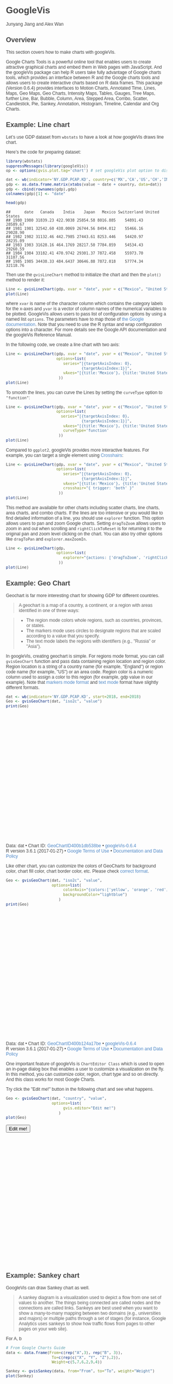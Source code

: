
# GoogleVis

Junyang Jiang and Alex Wan

## Overview

This section covers how to make charts with googleVis.

Google Charts Tools is a powerful online tool that enables users to create attractive graphical charts and embed them in Web pages with JavaScript. And the googleVis package can help R users take fully advantage of Google charts tools, which provides an interface between R and the Google charts tools and allows users to create interactive charts based on R data frames. This package (Version 0.6.4) provides interfaces to Motion Charts, Annotated Time, Lines, Maps, Geo Maps, Geo Charts, Intensity Maps, Tables, Gauges, Tree Maps, further Line, Bar, Bubble, Column, Area, Stepped Area, Combo, Scatter, Candlestick, Pie, Sankey, Annotation, Histogram, Timeline, Calendar and Org Charts.

## Example: Line chart

Let’s use GDP dataset from `wbstats` to have a look at how googleVis draws line chart.

Here’s the code for preparing dataset:


```r
library(wbstats)
suppressMessages(library(googleVis))
op <- options(gvis.plot.tag='chart') # set googleVis plot option to display chart in RMarkdown 

dat <- wb(indicator='NY.GDP.PCAP.KD', country=c('MX','CA','US','CH','IN','JP'), start=1980, end=2018)[c("country","value","date")]
gdp <- as.data.frame.matrix(xtabs(value ~ date + country, data=dat))
gdp <- cbind(rownames(gdp),gdp)
colnames(gdp)[1] <- "date"

head(gdp)
```

```
##      date   Canada    India    Japan   Mexico Switzerland United States
## 1980 1980 31839.23 422.9038 25854.58 8016.885    54891.43      28589.67
## 1981 1981 32542.60 438.0069 26744.56 8494.012    55466.16      29028.90
## 1982 1982 31132.46 442.7985 27443.61 8253.446    54420.97      28235.09
## 1983 1983 31628.16 464.1769 28217.50 7784.859    54534.43      29260.59
## 1984 1984 33182.41 470.9742 29301.37 7872.458    55973.70      31107.56
## 1985 1985 34438.33 484.6437 30646.88 7872.018    57774.34      32118.76
```

Then use the `gvisLineChart` method to initialize the chart and then the `plot()` method to render it:


```r
Line <- gvisLineChart(gdp, xvar = "date", yvar = c("Mexico", "United States"))
plot(Line)
```

<!-- LineChart generated in R 3.6.1 by googleVis 0.6.4 package -->
<!-- Wed Nov 13 14:05:19 2019 -->


<!-- jsHeader -->
<script type="text/javascript">
 
// jsData 
function gvisDataLineChartID400b2a63a50b () {
var data = new google.visualization.DataTable();
var datajson =
[
 [
"1980",
8016.884744,
28589.67273
],
[
"1981",
8494.012101,
29028.9015
],
[
"1982",
8253.446209,
28235.08967
],
[
"1983",
7784.85919,
29260.58618
],
[
"1984",
7872.457697,
31107.55962
],
[
"1985",
7872.017716,
32118.75943
],
[
"1986",
7470.792683,
32925.22668
],
[
"1987",
7445.85369,
33761.17884
],
[
"1988",
7393.108281,
34853.48847
],
[
"1989",
7548.976672,
35793.8965
],
[
"1990",
7790.799673,
36059.30163
],
[
"1991",
7970.144395,
35542.14111
],
[
"1992",
8104.291077,
36287.32286
],
[
"1993",
8117.089816,
36797.79765
],
[
"1994",
8373.513529,
37813.75818
],
[
"1995",
7717.721531,
38369.16184
],
[
"1996",
8109.198698,
39356.0918
],
[
"1997",
8530.355085,
40614.40561
],
[
"1998",
8835.875543,
41942.70951
],
[
"1999",
8946.132877,
43434.69267
],
[
"2000",
9253.968046,
44726.9654
],
[
"2001",
9088.053319,
44728.59748
],
[
"2002",
8960.554086,
45087.36728
],
[
"2003",
8967.02919,
45980.51458
],
[
"2004",
9190.741592,
47287.59377
],
[
"2005",
9270.656542,
48499.81238
],
[
"2006",
9547.333571,
49405.7673
],
[
"2007",
9622.047957,
49856.28149
],
[
"2008",
9587.636339,
49319.47886
],
[
"2009",
8947.741474,
47648.81325
],
[
"2010",
9271.398233,
48466.82338
],
[
"2011",
9477.887185,
48862.42494
],
[
"2012",
9690.869065,
49596.42192
],
[
"2013",
9693.722969,
50161.07582
],
[
"2014",
9839.050191,
51015.13548
],
[
"2015",
10037.20149,
52099.26976
],
[
"2016",
10206.89345,
52534.36528
],
[
"2017",
10297.58621,
53356.23624
],
[
"2018",
10385.29785,
54541.72052
] 
];
data.addColumn('string','date');
data.addColumn('number','Mexico');
data.addColumn('number','United States');
data.addRows(datajson);
return(data);
}
 
// jsDrawChart
function drawChartLineChartID400b2a63a50b() {
var data = gvisDataLineChartID400b2a63a50b();
var options = {};
options["allowHtml"] = true;

    var chart = new google.visualization.LineChart(
    document.getElementById('LineChartID400b2a63a50b')
    );
    chart.draw(data,options);
    

}
  
 
// jsDisplayChart
(function() {
var pkgs = window.__gvisPackages = window.__gvisPackages || [];
var callbacks = window.__gvisCallbacks = window.__gvisCallbacks || [];
var chartid = "corechart";
  
// Manually see if chartid is in pkgs (not all browsers support Array.indexOf)
var i, newPackage = true;
for (i = 0; newPackage && i < pkgs.length; i++) {
if (pkgs[i] === chartid)
newPackage = false;
}
if (newPackage)
  pkgs.push(chartid);
  
// Add the drawChart function to the global list of callbacks
callbacks.push(drawChartLineChartID400b2a63a50b);
})();
function displayChartLineChartID400b2a63a50b() {
  var pkgs = window.__gvisPackages = window.__gvisPackages || [];
  var callbacks = window.__gvisCallbacks = window.__gvisCallbacks || [];
  window.clearTimeout(window.__gvisLoad);
  // The timeout is set to 100 because otherwise the container div we are
  // targeting might not be part of the document yet
  window.__gvisLoad = setTimeout(function() {
  var pkgCount = pkgs.length;
  google.load("visualization", "1", { packages:pkgs, callback: function() {
  if (pkgCount != pkgs.length) {
  // Race condition where another setTimeout call snuck in after us; if
  // that call added a package, we must not shift its callback
  return;
}
while (callbacks.length > 0)
callbacks.shift()();
} });
}, 100);
}
 
// jsFooter
</script>
 
<!-- jsChart -->  
<script type="text/javascript" src="https://www.google.com/jsapi?callback=displayChartLineChartID400b2a63a50b"></script>
 
<!-- divChart -->
  
<div id="LineChartID400b2a63a50b" 
  style="width: 500; height: automatic;">
</div>

where `xvar` is name of the character column which contains the category labels for the x-axes and `yvar` is a vector of column names of the numerical variables to be plotted. GoogleVis allows users to pass list of configuration options by using a named list `options`. The parameters have to map those
of [the Google documentation](https://google-developers.appspot.com/chart/interactive/docs/gallery/linechart#configuration-options). Note that you need to use the R syntax and wrap configuration options into a character. For more details see the Google API documentation and the googleVis Reference Manual.

In the following code, we create a line chart with two axis:


```r
Line <- gvisLineChart(gdp, xvar = "date", yvar = c("Mexico", "United States"),
                      options=list(
                         series="[{targetAxisIndex: 0},
                                 {targetAxisIndex:1}]",
                         vAxes="[{title:'Mexico'}, {title:'United States'}]"
                       ))
plot(Line)
```

<!-- LineChart generated in R 3.6.1 by googleVis 0.6.4 package -->
<!-- Wed Nov 13 14:05:19 2019 -->


<!-- jsHeader -->
<script type="text/javascript">
 
// jsData 
function gvisDataLineChartID400b638f1469 () {
var data = new google.visualization.DataTable();
var datajson =
[
 [
"1980",
8016.884744,
28589.67273
],
[
"1981",
8494.012101,
29028.9015
],
[
"1982",
8253.446209,
28235.08967
],
[
"1983",
7784.85919,
29260.58618
],
[
"1984",
7872.457697,
31107.55962
],
[
"1985",
7872.017716,
32118.75943
],
[
"1986",
7470.792683,
32925.22668
],
[
"1987",
7445.85369,
33761.17884
],
[
"1988",
7393.108281,
34853.48847
],
[
"1989",
7548.976672,
35793.8965
],
[
"1990",
7790.799673,
36059.30163
],
[
"1991",
7970.144395,
35542.14111
],
[
"1992",
8104.291077,
36287.32286
],
[
"1993",
8117.089816,
36797.79765
],
[
"1994",
8373.513529,
37813.75818
],
[
"1995",
7717.721531,
38369.16184
],
[
"1996",
8109.198698,
39356.0918
],
[
"1997",
8530.355085,
40614.40561
],
[
"1998",
8835.875543,
41942.70951
],
[
"1999",
8946.132877,
43434.69267
],
[
"2000",
9253.968046,
44726.9654
],
[
"2001",
9088.053319,
44728.59748
],
[
"2002",
8960.554086,
45087.36728
],
[
"2003",
8967.02919,
45980.51458
],
[
"2004",
9190.741592,
47287.59377
],
[
"2005",
9270.656542,
48499.81238
],
[
"2006",
9547.333571,
49405.7673
],
[
"2007",
9622.047957,
49856.28149
],
[
"2008",
9587.636339,
49319.47886
],
[
"2009",
8947.741474,
47648.81325
],
[
"2010",
9271.398233,
48466.82338
],
[
"2011",
9477.887185,
48862.42494
],
[
"2012",
9690.869065,
49596.42192
],
[
"2013",
9693.722969,
50161.07582
],
[
"2014",
9839.050191,
51015.13548
],
[
"2015",
10037.20149,
52099.26976
],
[
"2016",
10206.89345,
52534.36528
],
[
"2017",
10297.58621,
53356.23624
],
[
"2018",
10385.29785,
54541.72052
] 
];
data.addColumn('string','date');
data.addColumn('number','Mexico');
data.addColumn('number','United States');
data.addRows(datajson);
return(data);
}
 
// jsDrawChart
function drawChartLineChartID400b638f1469() {
var data = gvisDataLineChartID400b638f1469();
var options = {};
options["allowHtml"] = true;
options["series"] = [{targetAxisIndex: 0},
                                 {targetAxisIndex:1}];
options["vAxes"] = [{title:'Mexico'}, {title:'United States'}];

    var chart = new google.visualization.LineChart(
    document.getElementById('LineChartID400b638f1469')
    );
    chart.draw(data,options);
    

}
  
 
// jsDisplayChart
(function() {
var pkgs = window.__gvisPackages = window.__gvisPackages || [];
var callbacks = window.__gvisCallbacks = window.__gvisCallbacks || [];
var chartid = "corechart";
  
// Manually see if chartid is in pkgs (not all browsers support Array.indexOf)
var i, newPackage = true;
for (i = 0; newPackage && i < pkgs.length; i++) {
if (pkgs[i] === chartid)
newPackage = false;
}
if (newPackage)
  pkgs.push(chartid);
  
// Add the drawChart function to the global list of callbacks
callbacks.push(drawChartLineChartID400b638f1469);
})();
function displayChartLineChartID400b638f1469() {
  var pkgs = window.__gvisPackages = window.__gvisPackages || [];
  var callbacks = window.__gvisCallbacks = window.__gvisCallbacks || [];
  window.clearTimeout(window.__gvisLoad);
  // The timeout is set to 100 because otherwise the container div we are
  // targeting might not be part of the document yet
  window.__gvisLoad = setTimeout(function() {
  var pkgCount = pkgs.length;
  google.load("visualization", "1", { packages:pkgs, callback: function() {
  if (pkgCount != pkgs.length) {
  // Race condition where another setTimeout call snuck in after us; if
  // that call added a package, we must not shift its callback
  return;
}
while (callbacks.length > 0)
callbacks.shift()();
} });
}, 100);
}
 
// jsFooter
</script>
 
<!-- jsChart -->  
<script type="text/javascript" src="https://www.google.com/jsapi?callback=displayChartLineChartID400b638f1469"></script>
 
<!-- divChart -->
  
<div id="LineChartID400b638f1469" 
  style="width: 500; height: automatic;">
</div>

To smooth the lines, you can curve the Lines by setting the `curveType` option to `"function"`:


```r
Line <- gvisLineChart(gdp, xvar = "date", yvar = c("Mexico", "United States"),
                      options=list(
                        series="[{targetAxisIndex: 0},
                                 {targetAxisIndex:1}]",
                         vAxes="[{title:'Mexico'}, {title:'United States'}]",
                         curveType='function'
                       ))
plot(Line)
```

<!-- LineChart generated in R 3.6.1 by googleVis 0.6.4 package -->
<!-- Wed Nov 13 14:05:19 2019 -->


<!-- jsHeader -->
<script type="text/javascript">
 
// jsData 
function gvisDataLineChartID400b3a8833f9 () {
var data = new google.visualization.DataTable();
var datajson =
[
 [
"1980",
8016.884744,
28589.67273
],
[
"1981",
8494.012101,
29028.9015
],
[
"1982",
8253.446209,
28235.08967
],
[
"1983",
7784.85919,
29260.58618
],
[
"1984",
7872.457697,
31107.55962
],
[
"1985",
7872.017716,
32118.75943
],
[
"1986",
7470.792683,
32925.22668
],
[
"1987",
7445.85369,
33761.17884
],
[
"1988",
7393.108281,
34853.48847
],
[
"1989",
7548.976672,
35793.8965
],
[
"1990",
7790.799673,
36059.30163
],
[
"1991",
7970.144395,
35542.14111
],
[
"1992",
8104.291077,
36287.32286
],
[
"1993",
8117.089816,
36797.79765
],
[
"1994",
8373.513529,
37813.75818
],
[
"1995",
7717.721531,
38369.16184
],
[
"1996",
8109.198698,
39356.0918
],
[
"1997",
8530.355085,
40614.40561
],
[
"1998",
8835.875543,
41942.70951
],
[
"1999",
8946.132877,
43434.69267
],
[
"2000",
9253.968046,
44726.9654
],
[
"2001",
9088.053319,
44728.59748
],
[
"2002",
8960.554086,
45087.36728
],
[
"2003",
8967.02919,
45980.51458
],
[
"2004",
9190.741592,
47287.59377
],
[
"2005",
9270.656542,
48499.81238
],
[
"2006",
9547.333571,
49405.7673
],
[
"2007",
9622.047957,
49856.28149
],
[
"2008",
9587.636339,
49319.47886
],
[
"2009",
8947.741474,
47648.81325
],
[
"2010",
9271.398233,
48466.82338
],
[
"2011",
9477.887185,
48862.42494
],
[
"2012",
9690.869065,
49596.42192
],
[
"2013",
9693.722969,
50161.07582
],
[
"2014",
9839.050191,
51015.13548
],
[
"2015",
10037.20149,
52099.26976
],
[
"2016",
10206.89345,
52534.36528
],
[
"2017",
10297.58621,
53356.23624
],
[
"2018",
10385.29785,
54541.72052
] 
];
data.addColumn('string','date');
data.addColumn('number','Mexico');
data.addColumn('number','United States');
data.addRows(datajson);
return(data);
}
 
// jsDrawChart
function drawChartLineChartID400b3a8833f9() {
var data = gvisDataLineChartID400b3a8833f9();
var options = {};
options["allowHtml"] = true;
options["series"] = [{targetAxisIndex: 0},
                                 {targetAxisIndex:1}];
options["vAxes"] = [{title:'Mexico'}, {title:'United States'}];
options["curveType"] = "function";

    var chart = new google.visualization.LineChart(
    document.getElementById('LineChartID400b3a8833f9')
    );
    chart.draw(data,options);
    

}
  
 
// jsDisplayChart
(function() {
var pkgs = window.__gvisPackages = window.__gvisPackages || [];
var callbacks = window.__gvisCallbacks = window.__gvisCallbacks || [];
var chartid = "corechart";
  
// Manually see if chartid is in pkgs (not all browsers support Array.indexOf)
var i, newPackage = true;
for (i = 0; newPackage && i < pkgs.length; i++) {
if (pkgs[i] === chartid)
newPackage = false;
}
if (newPackage)
  pkgs.push(chartid);
  
// Add the drawChart function to the global list of callbacks
callbacks.push(drawChartLineChartID400b3a8833f9);
})();
function displayChartLineChartID400b3a8833f9() {
  var pkgs = window.__gvisPackages = window.__gvisPackages || [];
  var callbacks = window.__gvisCallbacks = window.__gvisCallbacks || [];
  window.clearTimeout(window.__gvisLoad);
  // The timeout is set to 100 because otherwise the container div we are
  // targeting might not be part of the document yet
  window.__gvisLoad = setTimeout(function() {
  var pkgCount = pkgs.length;
  google.load("visualization", "1", { packages:pkgs, callback: function() {
  if (pkgCount != pkgs.length) {
  // Race condition where another setTimeout call snuck in after us; if
  // that call added a package, we must not shift its callback
  return;
}
while (callbacks.length > 0)
callbacks.shift()();
} });
}, 100);
}
 
// jsFooter
</script>
 
<!-- jsChart -->  
<script type="text/javascript" src="https://www.google.com/jsapi?callback=displayChartLineChartID400b3a8833f9"></script>
 
<!-- divChart -->
  
<div id="LineChartID400b3a8833f9" 
  style="width: 500; height: automatic;">
</div>

Compared to `ggplot2`, googleVis provides more interactive features. For example, you can target a single element using [Crosshairs](https://google-developers.appspot.com/chart/interactive/docs/crosshairs):


```r
Line <- gvisLineChart(gdp, xvar = "date", yvar = c("Mexico", "United States"),
                      options=list(
                         series="[{targetAxisIndex: 0},
                                 {targetAxisIndex:1}]",
                         vAxes="[{title:'Mexico'}, {title:'United States'}]",
                         crosshair="{ trigger: 'both' }"
                       ))
plot(Line)
```

<!-- LineChart generated in R 3.6.1 by googleVis 0.6.4 package -->
<!-- Wed Nov 13 14:05:19 2019 -->


<!-- jsHeader -->
<script type="text/javascript">
 
// jsData 
function gvisDataLineChartID400b377d04f1 () {
var data = new google.visualization.DataTable();
var datajson =
[
 [
"1980",
8016.884744,
28589.67273
],
[
"1981",
8494.012101,
29028.9015
],
[
"1982",
8253.446209,
28235.08967
],
[
"1983",
7784.85919,
29260.58618
],
[
"1984",
7872.457697,
31107.55962
],
[
"1985",
7872.017716,
32118.75943
],
[
"1986",
7470.792683,
32925.22668
],
[
"1987",
7445.85369,
33761.17884
],
[
"1988",
7393.108281,
34853.48847
],
[
"1989",
7548.976672,
35793.8965
],
[
"1990",
7790.799673,
36059.30163
],
[
"1991",
7970.144395,
35542.14111
],
[
"1992",
8104.291077,
36287.32286
],
[
"1993",
8117.089816,
36797.79765
],
[
"1994",
8373.513529,
37813.75818
],
[
"1995",
7717.721531,
38369.16184
],
[
"1996",
8109.198698,
39356.0918
],
[
"1997",
8530.355085,
40614.40561
],
[
"1998",
8835.875543,
41942.70951
],
[
"1999",
8946.132877,
43434.69267
],
[
"2000",
9253.968046,
44726.9654
],
[
"2001",
9088.053319,
44728.59748
],
[
"2002",
8960.554086,
45087.36728
],
[
"2003",
8967.02919,
45980.51458
],
[
"2004",
9190.741592,
47287.59377
],
[
"2005",
9270.656542,
48499.81238
],
[
"2006",
9547.333571,
49405.7673
],
[
"2007",
9622.047957,
49856.28149
],
[
"2008",
9587.636339,
49319.47886
],
[
"2009",
8947.741474,
47648.81325
],
[
"2010",
9271.398233,
48466.82338
],
[
"2011",
9477.887185,
48862.42494
],
[
"2012",
9690.869065,
49596.42192
],
[
"2013",
9693.722969,
50161.07582
],
[
"2014",
9839.050191,
51015.13548
],
[
"2015",
10037.20149,
52099.26976
],
[
"2016",
10206.89345,
52534.36528
],
[
"2017",
10297.58621,
53356.23624
],
[
"2018",
10385.29785,
54541.72052
] 
];
data.addColumn('string','date');
data.addColumn('number','Mexico');
data.addColumn('number','United States');
data.addRows(datajson);
return(data);
}
 
// jsDrawChart
function drawChartLineChartID400b377d04f1() {
var data = gvisDataLineChartID400b377d04f1();
var options = {};
options["allowHtml"] = true;
options["series"] = [{targetAxisIndex: 0},
                                 {targetAxisIndex:1}];
options["vAxes"] = [{title:'Mexico'}, {title:'United States'}];
options["crosshair"] = { trigger: 'both' };

    var chart = new google.visualization.LineChart(
    document.getElementById('LineChartID400b377d04f1')
    );
    chart.draw(data,options);
    

}
  
 
// jsDisplayChart
(function() {
var pkgs = window.__gvisPackages = window.__gvisPackages || [];
var callbacks = window.__gvisCallbacks = window.__gvisCallbacks || [];
var chartid = "corechart";
  
// Manually see if chartid is in pkgs (not all browsers support Array.indexOf)
var i, newPackage = true;
for (i = 0; newPackage && i < pkgs.length; i++) {
if (pkgs[i] === chartid)
newPackage = false;
}
if (newPackage)
  pkgs.push(chartid);
  
// Add the drawChart function to the global list of callbacks
callbacks.push(drawChartLineChartID400b377d04f1);
})();
function displayChartLineChartID400b377d04f1() {
  var pkgs = window.__gvisPackages = window.__gvisPackages || [];
  var callbacks = window.__gvisCallbacks = window.__gvisCallbacks || [];
  window.clearTimeout(window.__gvisLoad);
  // The timeout is set to 100 because otherwise the container div we are
  // targeting might not be part of the document yet
  window.__gvisLoad = setTimeout(function() {
  var pkgCount = pkgs.length;
  google.load("visualization", "1", { packages:pkgs, callback: function() {
  if (pkgCount != pkgs.length) {
  // Race condition where another setTimeout call snuck in after us; if
  // that call added a package, we must not shift its callback
  return;
}
while (callbacks.length > 0)
callbacks.shift()();
} });
}, 100);
}
 
// jsFooter
</script>
 
<!-- jsChart -->  
<script type="text/javascript" src="https://www.google.com/jsapi?callback=displayChartLineChartID400b377d04f1"></script>
 
<!-- divChart -->
  
<div id="LineChartID400b377d04f1" 
  style="width: 500; height: automatic;">
</div>

This method are available for other charts including scatter charts, line charts, area charts, and combo charts. If the lines are too intensive or you would like to find detailed information of a line, you should use `explorer` function. This option allows users to pan and zoom Google charts. Setting `dragToZoom` allows users to zoom in and out when scrolling and `rightClickToReset` is for returning it to the original pan and zoom level clicking on the chart. You can also try other options like `dragToPan` and `explorer.maxZoomIn`.


```r
Line <- gvisLineChart(gdp,
                      options=list(
                         explorer="{actions: ['dragToZoom', 'rightClickToReset']}"
                       ))
plot(Line)
```

<!-- LineChart generated in R 3.6.1 by googleVis 0.6.4 package -->
<!-- Wed Nov 13 14:05:19 2019 -->


<!-- jsHeader -->
<script type="text/javascript">
 
// jsData 
function gvisDataLineChartID400b460ada63 () {
var data = new google.visualization.DataTable();
var datajson =
[
 [
"1980",
31839.23363,
422.9038045,
25854.57502,
8016.884744,
54891.43471,
28589.67273
],
[
"1981",
32542.60024,
438.0068722,
26744.55612,
8494.012101,
55466.16352,
29028.9015
],
[
"1982",
31132.46295,
442.7984657,
27443.60965,
8253.446209,
54420.97193,
28235.08967
],
[
"1983",
31628.16137,
464.1769346,
28217.49821,
7784.85919,
54534.42609,
29260.58618
],
[
"1984",
33182.41009,
470.9741936,
29301.36585,
7872.457697,
55973.70111,
31107.55962
],
[
"1985",
34438.3324,
484.643664,
30646.87862,
7872.017716,
57774.34434,
32118.75943
],
[
"1986",
34828.63349,
496.6394019,
31473.99843,
7470.792683,
58542.71181,
32925.22668
],
[
"1987",
35772.30578,
505.179043,
32801.20619,
7445.85369,
59098.51838,
33761.17884
],
[
"1988",
36868.8077,
542.0541896,
34877.65523,
7393.108281,
60588.59717,
34853.48847
],
[
"1989",
37052.38457,
562.2965258,
36422.60701,
7548.976672,
62703.5288,
35793.8965
],
[
"1990",
36557.63291,
581.2182147,
38074.46354,
7790.799673,
64343.51842,
36059.30163
],
[
"1991",
35353.02024,
575.5015,
39253.64184,
7970.144395,
62962.39135,
35542.14111
],
[
"1992",
35251.64081,
595.0134136,
39488.39343,
8104.291077,
62244.79697,
36287.32286
],
[
"1993",
35794.09466,
611.1188067,
39187.03454,
8117.089816,
61602.79012,
36797.79765
],
[
"1994",
36995.50215,
639.2687016,
39441.58676,
8373.513529,
61889.66595,
37813.75818
],
[
"1995",
37600.33012,
674.619503,
40368.71228,
7717.721531,
61773.0963,
38369.16184
],
[
"1996",
37811.71323,
711.9287753,
41514.89779,
8109.198698,
61833.00711,
39356.0918
],
[
"1997",
39039.98514,
727.0431212,
41861.75344,
8530.355085,
63127.73967,
40614.40561
],
[
"1998",
40226.62509,
757.9340506,
41277.06676,
8835.875543,
64822.29415,
41942.70951
],
[
"1999",
41960.23754,
810.2172168,
41097.9596,
8946.132877,
65607.20926,
43434.69267
],
[
"2000",
43724.16176,
826.5924254,
42169.73328,
9253.968046,
67807.92681,
44726.9654
],
[
"2001",
44025.54052,
851.6164995,
42239.18493,
9088.053319,
68264.52626,
44728.59748
],
[
"2002",
44863.21602,
869.2013162,
42190.80487,
8960.554086,
67860.24483,
45087.36728
],
[
"2003",
45261.33806,
922.1678844,
42744.01128,
8967.02919,
67385.29767,
45980.51458
],
[
"2004",
46225.36087,
979.2838292,
43671.67997,
9190.741592,
68781.61259,
47287.59377
],
[
"2005",
47257.4722,
1040.312274,
44393.62638,
9270.656542,
70471.43852,
48499.81238
],
[
"2006",
48014.9312,
1106.926392,
44995.49449,
9547.333571,
72823.83726,
49405.7673
],
[
"2007",
48536.53941,
1173.875326,
45687.27381,
9622.047957,
75143.70222,
49856.28149
],
[
"2008",
48497.56017,
1192.511764,
45165.78792,
9587.636339,
75793.63304,
49319.47886
],
[
"2009",
46542.90487,
1268.249168,
42724.76037,
8947.741474,
73189.19255,
47648.81325
],
[
"2010",
47450.31847,
1357.563701,
44507.67639,
9271.398233,
74605.72102,
48466.82338
],
[
"2011",
48466.85091,
1410.425876,
44538.72619,
9477.887185,
75029.75782,
48862.42494
],
[
"2012",
48788.33303,
1469.177562,
45276.87434,
9690.869065,
74984.13712,
49596.42192
],
[
"2013",
49400.4583,
1544.619197,
46249.20959,
9693.722969,
75499.70674,
50161.07582
],
[
"2014",
50309.1599,
1640.180647,
46484.15527,
9839.050191,
76410.85666,
51015.13548
],
[
"2015",
50279.58584,
1751.664378,
47102.58088,
10037.20149,
76553.28214,
52099.26976
],
[
"2016",
50263.83433,
1874.228501,
47444.14356,
10206.89345,
76934.32049,
52534.36528
],
[
"2017",
51150.75462,
1987.341087,
48438.83458,
10297.58621,
77451.9812,
53356.23624
],
[
"2018",
51382.42279,
2104.163292,
48919.56089,
10385.29785,
78816.21505,
54541.72052
] 
];
data.addColumn('string','date');
data.addColumn('number','Canada');
data.addColumn('number','India');
data.addColumn('number','Japan');
data.addColumn('number','Mexico');
data.addColumn('number','Switzerland');
data.addColumn('number','United States');
data.addRows(datajson);
return(data);
}
 
// jsDrawChart
function drawChartLineChartID400b460ada63() {
var data = gvisDataLineChartID400b460ada63();
var options = {};
options["allowHtml"] = true;
options["explorer"] = {actions: ['dragToZoom', 'rightClickToReset']};

    var chart = new google.visualization.LineChart(
    document.getElementById('LineChartID400b460ada63')
    );
    chart.draw(data,options);
    

}
  
 
// jsDisplayChart
(function() {
var pkgs = window.__gvisPackages = window.__gvisPackages || [];
var callbacks = window.__gvisCallbacks = window.__gvisCallbacks || [];
var chartid = "corechart";
  
// Manually see if chartid is in pkgs (not all browsers support Array.indexOf)
var i, newPackage = true;
for (i = 0; newPackage && i < pkgs.length; i++) {
if (pkgs[i] === chartid)
newPackage = false;
}
if (newPackage)
  pkgs.push(chartid);
  
// Add the drawChart function to the global list of callbacks
callbacks.push(drawChartLineChartID400b460ada63);
})();
function displayChartLineChartID400b460ada63() {
  var pkgs = window.__gvisPackages = window.__gvisPackages || [];
  var callbacks = window.__gvisCallbacks = window.__gvisCallbacks || [];
  window.clearTimeout(window.__gvisLoad);
  // The timeout is set to 100 because otherwise the container div we are
  // targeting might not be part of the document yet
  window.__gvisLoad = setTimeout(function() {
  var pkgCount = pkgs.length;
  google.load("visualization", "1", { packages:pkgs, callback: function() {
  if (pkgCount != pkgs.length) {
  // Race condition where another setTimeout call snuck in after us; if
  // that call added a package, we must not shift its callback
  return;
}
while (callbacks.length > 0)
callbacks.shift()();
} });
}, 100);
}
 
// jsFooter
</script>
 
<!-- jsChart -->  
<script type="text/javascript" src="https://www.google.com/jsapi?callback=displayChartLineChartID400b460ada63"></script>
 
<!-- divChart -->
  
<div id="LineChartID400b460ada63" 
  style="width: 500; height: automatic;">
</div>

## Example: Geo Chart

Geochart is far more interesting chart for showing GDP for different countries.

> A geochart is a map of a country, a continent, or a region with areas identified in one of three ways:

> * The region mode colors whole regions, such as countries, provinces, or states.
> * The markers mode uses circles to designate regions that are scaled according to a value that you specify.
> * The text mode labels the regions with identifiers (e.g., "Russia" or "Asia").

In googleVis, creating geochart is simple. For regions mode format, you can call `gvisGeoChart` function and pass data containing region location and region color. Region location is a string of a country name (for example, "England") or region code name (for example, "US") or an area code. Region color is a numeric column used to assign a color to this region (for example, gdp value in our example). Note that [markers mode format](https://developers.google.com/chart/interactive/docs/gallery/geochart#markers-mode-format) and [text mode](https://developers.google.com/chart/interactive/docs/gallery/geochart#text-mode-format) format have slightly different formats.



```r
dat <- wb(indicator='NY.GDP.PCAP.KD', start=2018, end=2018)
Geo <- gvisGeoChart(dat, "iso2c", "value")
print(Geo)
```

<!DOCTYPE html PUBLIC "-//W3C//DTD XHTML 1.0 Strict//EN"
  "https://www.w3.org/TR/xhtml1/DTD/xhtml1-strict.dtd">
<html xmlns="https://www.w3.org/1999/xhtml">
<head>
<title>GeoChartID400b1db538be</title>
<meta http-equiv="content-type" content="text/html;charset=utf-8" />
<style type="text/css">
body {
  color: #444444;
  font-family: Arial,Helvetica,sans-serif;
  font-size: 75%;
  }
  a {
  color: #4D87C7;
  text-decoration: none;
}
</style>
</head>
<body>
 <!-- GeoChart generated in R 3.6.1 by googleVis 0.6.4 package -->
<!-- Wed Nov 13 14:05:20 2019 -->


<!-- jsHeader -->
<script type="text/javascript">
 
// jsData 
function gvisDataGeoChartID400b1db538be () {
var data = new google.visualization.DataTable();
var datajson =
[
 [
"1A",
6458.734486
],
[
"S3",
9038.953812
],
[
"B8",
16259.84994
],
[
"V2",
3732.285934
],
[
"Z4",
10259.496
],
[
"4E",
6470.431562
],
[
"T4",
6538.396476
],
[
"XC",
40949.01323
],
[
"Z7",
26221.24588
],
[
"7E",
9515.682799
],
[
"T7",
10160.53999
],
[
"EU",
37397.89292
],
[
"F1",
1593.289211
],
[
"XE",
901.0423858
],
[
"XD",
43504.76824
],
[
"XF",
6062.928833
],
[
"ZT",
4838.084413
],
[
"XH",
1762.713373
],
[
"XI",
1024.719023
],
[
"XG",
1277.400535
],
[
"V3",
8637.835913
],
[
"ZJ",
9550.784572
],
[
"XJ",
9190.79944
],
[
"T2",
9477.436574
],
[
"XL",
953.2544516
],
[
"XO",
4704.657536
],
[
"XM",
732.2782282
],
[
"XN",
2259.336602
],
[
"ZQ",
7845.805914
],
[
"XP",
5197.101574
],
[
"XU",
54226.6303
],
[
"OE",
39929.77719
],
[
"S4",
13717.71156
],
[
"S2",
3411.06416
],
[
"V4",
43971.42858
],
[
"V1",
1490.459033
],
[
"S1",
12245.61236
],
[
"8S",
1890.34994
],
[
"T5",
1890.34994
],
[
"ZG",
1656.926845
],
[
"ZF",
1655.784319
],
[
"T6",
1656.926845
],
[
"XT",
8537.981517
],
[
"1W",
10881.13945
],
[
"AF",
563.8256627
],
[
"AL",
5075.354985
],
[
"DZ",
4815.570527
],
[
"AD",
44569.78301
],
[
"AO",
3229.61974
],
[
"AG",
15061.58636
],
[
"AR",
10040.13074
],
[
"AM",
4406.706434
],
[
"AU",
56919.37428
],
[
"AT",
50250.04506
],
[
"AZ",
5768.992405
],
[
"BH",
21438.59108
],
[
"BD",
1203.216265
],
[
"BY",
6744.49867
],
[
"BE",
46683.15741
],
[
"BZ",
4309.919986
],
[
"BJ",
896.3243679
],
[
"BT",
3172.773862
],
[
"BO",
2559.511317
],
[
"BA",
6056.244945
],
[
"BW",
8031.014943
],
[
"BR",
11026.24216
],
[
"BN",
31436.94859
],
[
"BG",
8651.094801
],
[
"BF",
709.7551881
],
[
"BI",
210.7835697
],
[
"CV",
3786.734051
],
[
"KH",
1205.29295
],
[
"CM",
1497.783485
],
[
"CA",
51382.42279
],
[
"CF",
384.7800008
],
[
"TD",
813.3424788
],
[
"CL",
15130.15432
],
[
"CN",
7754.962119
],
[
"CO",
7698.412245
],
[
"KM",
1362.638528
],
[
"CD",
418.7386231
],
[
"CG",
2651.700719
],
[
"CR",
9892.64112
],
[
"CI",
1692.544476
],
[
"HR",
15870.28116
],
[
"CY",
30926.45172
],
[
"CZ",
23358.87295
],
[
"DK",
62931.24308
],
[
"DM",
6416.921969
],
[
"DO",
7750.933656
],
[
"EC",
5185.091461
],
[
"EG",
2907.317585
],
[
"SV",
3511.364377
],
[
"GQ",
10602.28616
],
[
"EE",
19948.92283
],
[
"SZ",
4820.024141
],
[
"ET",
570.3056768
],
[
"FJ",
4858.524092
],
[
"FI",
48444.74186
],
[
"FR",
43663.58492
],
[
"GA",
9077.011554
],
[
"GM",
518.8490065
],
[
"GE",
4469.182977
],
[
"DE",
47501.81265
],
[
"GH",
1807.06354
],
[
"GR",
23558.08397
],
[
"GD",
9205.653919
],
[
"GT",
3160.005492
],
[
"GN",
943.3600341
],
[
"GW",
622.0798254
],
[
"GY",
3965.973335
],
[
"HT",
730.2966712
],
[
"HN",
2203.949163
],
[
"HK",
38784.75557
],
[
"HU",
16503.47219
],
[
"IS",
52103.1703
],
[
"IN",
2104.163292
],
[
"ID",
4284.652535
],
[
"IQ",
5510.758895
],
[
"IE",
76880.80771
],
[
"IL",
34788.65793
],
[
"IT",
35391.70548
],
[
"JM",
4841.653326
],
[
"JP",
48919.56089
],
[
"JO",
3236.949148
],
[
"KZ",
11165.54436
],
[
"KE",
1202.133023
],
[
"KI",
1762.305861
],
[
"KR",
26761.94138
],
[
"XK",
4193.631327
],
[
"KW",
33537.85153
],
[
"KG",
1087.204062
],
[
"LA",
1789.135301
],
[
"LV",
16405.73322
],
[
"LB",
6249.766655
],
[
"LS",
1401.611115
],
[
"LR",
541.2713241
],
[
"LY",
7528.970075
],
[
"LT",
17669.65898
],
[
"LU",
107243.2375
],
[
"MO",
58054.08264
],
[
"MG",
432.6578354
],
[
"MW",
516.7540552
],
[
"MY",
12109.48855
],
[
"MV",
8049.933835
],
[
"ML",
777.8605975
],
[
"MT",
28385.06497
],
[
"MH",
3254.830736
],
[
"MR",
1349.374452
],
[
"MU",
10578.61732
],
[
"MX",
10385.29785
],
[
"FM",
2773.560364
],
[
"MD",
2684.143102
],
[
"MN",
4197.755982
],
[
"ME",
8226.598844
],
[
"MA",
3357.359102
],
[
"MZ",
539.1833403
],
[
"MM",
1571.907217
],
[
"NA",
6073.194376
],
[
"NR",
9962.388924
],
[
"NP",
812.2363603
],
[
"NL",
55022.91819
],
[
"NZ",
38000.12988
],
[
"NI",
1860.431709
],
[
"NE",
398.5200428
],
[
"NG",
2396.310914
],
[
"MK",
5394.288478
],
[
"NO",
92121.42113
],
[
"OM",
15663.9053
],
[
"PK",
1196.594136
],
[
"PW",
12853.73601
],
[
"PA",
11723.93056
],
[
"PG",
2400.21576
],
[
"PY",
5394.461414
],
[
"PE",
6453.922634
],
[
"PH",
3021.986863
],
[
"PL",
16639.72798
],
[
"PT",
23737.65871
],
[
"PR",
27340.65417
],
[
"QA",
63222.10607
],
[
"RO",
11534.85862
],
[
"RU",
11729.09437
],
[
"RW",
826.3385196
],
[
"WS",
3894.337974
],
[
"ST",
1297.358572
],
[
"SA",
20775.20181
],
[
"SN",
1546.520159
],
[
"RS",
6880.533595
],
[
"SC",
14385.30181
],
[
"SL",
474.1134401
],
[
"SG",
58247.87264
],
[
"SK",
20669.90426
],
[
"SI",
26758.90229
],
[
"SB",
1477.005999
],
[
"ZA",
7439.919412
],
[
"ES",
33146.39167
],
[
"LK",
3936.450246
],
[
"KN",
18011.18764
],
[
"LC",
8503.45275
],
[
"VC",
6875.486286
],
[
"SD",
1855.626292
],
[
"SR",
8048.614313
],
[
"SE",
57232.08549
],
[
"CH",
78816.21505
],
[
"TJ",
1073.021835
],
[
"TZ",
957.1259352
],
[
"TH",
6361.62499
],
[
"TL",
2759.526494
],
[
"TG",
672.4947925
],
[
"TO",
4054.940955
],
[
"TT",
15288.93154
],
[
"TN",
4402.0237
],
[
"TR",
15026.70752
],
[
"TM",
7647.935804
],
[
"TV",
3636.055006
],
[
"UG",
709.6658061
],
[
"UA",
3110.194646
],
[
"AE",
40782.36811
],
[
"GB",
42986.03288
],
[
"US",
54541.72052
],
[
"UY",
14617.464
],
[
"UZ",
2026.540839
],
[
"VU",
2863.228634
],
[
"VN",
1964.475991
],
[
"PS",
2680.318123
],
[
"YE",
667.9454369
],
[
"ZM",
1672.345428
],
[
"ZW",
1322.344063
] 
];
data.addColumn('string','iso2c');
data.addColumn('number','value');
data.addRows(datajson);
return(data);
}
 
// jsDrawChart
function drawChartGeoChartID400b1db538be() {
var data = gvisDataGeoChartID400b1db538be();
var options = {};
options["width"] = 556;
options["height"] = 347;

    var chart = new google.visualization.GeoChart(
    document.getElementById('GeoChartID400b1db538be')
    );
    chart.draw(data,options);
    

}
  
 
// jsDisplayChart
(function() {
var pkgs = window.__gvisPackages = window.__gvisPackages || [];
var callbacks = window.__gvisCallbacks = window.__gvisCallbacks || [];
var chartid = "geochart";
  
// Manually see if chartid is in pkgs (not all browsers support Array.indexOf)
var i, newPackage = true;
for (i = 0; newPackage && i < pkgs.length; i++) {
if (pkgs[i] === chartid)
newPackage = false;
}
if (newPackage)
  pkgs.push(chartid);
  
// Add the drawChart function to the global list of callbacks
callbacks.push(drawChartGeoChartID400b1db538be);
})();
function displayChartGeoChartID400b1db538be() {
  var pkgs = window.__gvisPackages = window.__gvisPackages || [];
  var callbacks = window.__gvisCallbacks = window.__gvisCallbacks || [];
  window.clearTimeout(window.__gvisLoad);
  // The timeout is set to 100 because otherwise the container div we are
  // targeting might not be part of the document yet
  window.__gvisLoad = setTimeout(function() {
  var pkgCount = pkgs.length;
  google.load("visualization", "1", { packages:pkgs, callback: function() {
  if (pkgCount != pkgs.length) {
  // Race condition where another setTimeout call snuck in after us; if
  // that call added a package, we must not shift its callback
  return;
}
while (callbacks.length > 0)
callbacks.shift()();
} });
}, 100);
}
 
// jsFooter
</script>
 
<!-- jsChart -->  
<script type="text/javascript" src="https://www.google.com/jsapi?callback=displayChartGeoChartID400b1db538be"></script>
 
<!-- divChart -->
  
<div id="GeoChartID400b1db538be" 
  style="width: 556; height: 347;">
</div>
 <div><span>Data: dat &#8226; Chart ID: <a href="Chart_GeoChartID400b1db538be.html">GeoChartID400b1db538be</a> &#8226; <a href="https://github.com/mages/googleVis">googleVis-0.6.4</a></span><br /> 
<!-- htmlFooter -->
<span> 
  R version 3.6.1 (2017-01-27) 
  &#8226; <a href="https://developers.google.com/terms/">Google Terms of Use</a> &#8226; <a href="https://google-developers.appspot.com/chart/interactive/docs/gallery/geochart">Documentation and Data Policy</a>
</span></div>
</body>
</html>

Like other chart, you can customize the colors of GeoCharts for background color, chart fill color, chart border color, etc. Please check [correct format](https://developers.google.com/chart/interactive/docs/gallery/geochart#coloring-your-chart).


```r
Geo <- gvisGeoChart(dat, "iso2c", "value",
                    options=list(
                         colorAxis="{colors:['yellow', 'orange', 'red', 'purple']}",
                         backgroundColor="lightblue")
                       )
print(Geo)
```

<!DOCTYPE html PUBLIC "-//W3C//DTD XHTML 1.0 Strict//EN"
  "https://www.w3.org/TR/xhtml1/DTD/xhtml1-strict.dtd">
<html xmlns="https://www.w3.org/1999/xhtml">
<head>
<title>GeoChartID400b124a17be</title>
<meta http-equiv="content-type" content="text/html;charset=utf-8" />
<style type="text/css">
body {
  color: #444444;
  font-family: Arial,Helvetica,sans-serif;
  font-size: 75%;
  }
  a {
  color: #4D87C7;
  text-decoration: none;
}
</style>
</head>
<body>
 <!-- GeoChart generated in R 3.6.1 by googleVis 0.6.4 package -->
<!-- Wed Nov 13 14:05:20 2019 -->


<!-- jsHeader -->
<script type="text/javascript">
 
// jsData 
function gvisDataGeoChartID400b124a17be () {
var data = new google.visualization.DataTable();
var datajson =
[
 [
"1A",
6458.734486
],
[
"S3",
9038.953812
],
[
"B8",
16259.84994
],
[
"V2",
3732.285934
],
[
"Z4",
10259.496
],
[
"4E",
6470.431562
],
[
"T4",
6538.396476
],
[
"XC",
40949.01323
],
[
"Z7",
26221.24588
],
[
"7E",
9515.682799
],
[
"T7",
10160.53999
],
[
"EU",
37397.89292
],
[
"F1",
1593.289211
],
[
"XE",
901.0423858
],
[
"XD",
43504.76824
],
[
"XF",
6062.928833
],
[
"ZT",
4838.084413
],
[
"XH",
1762.713373
],
[
"XI",
1024.719023
],
[
"XG",
1277.400535
],
[
"V3",
8637.835913
],
[
"ZJ",
9550.784572
],
[
"XJ",
9190.79944
],
[
"T2",
9477.436574
],
[
"XL",
953.2544516
],
[
"XO",
4704.657536
],
[
"XM",
732.2782282
],
[
"XN",
2259.336602
],
[
"ZQ",
7845.805914
],
[
"XP",
5197.101574
],
[
"XU",
54226.6303
],
[
"OE",
39929.77719
],
[
"S4",
13717.71156
],
[
"S2",
3411.06416
],
[
"V4",
43971.42858
],
[
"V1",
1490.459033
],
[
"S1",
12245.61236
],
[
"8S",
1890.34994
],
[
"T5",
1890.34994
],
[
"ZG",
1656.926845
],
[
"ZF",
1655.784319
],
[
"T6",
1656.926845
],
[
"XT",
8537.981517
],
[
"1W",
10881.13945
],
[
"AF",
563.8256627
],
[
"AL",
5075.354985
],
[
"DZ",
4815.570527
],
[
"AD",
44569.78301
],
[
"AO",
3229.61974
],
[
"AG",
15061.58636
],
[
"AR",
10040.13074
],
[
"AM",
4406.706434
],
[
"AU",
56919.37428
],
[
"AT",
50250.04506
],
[
"AZ",
5768.992405
],
[
"BH",
21438.59108
],
[
"BD",
1203.216265
],
[
"BY",
6744.49867
],
[
"BE",
46683.15741
],
[
"BZ",
4309.919986
],
[
"BJ",
896.3243679
],
[
"BT",
3172.773862
],
[
"BO",
2559.511317
],
[
"BA",
6056.244945
],
[
"BW",
8031.014943
],
[
"BR",
11026.24216
],
[
"BN",
31436.94859
],
[
"BG",
8651.094801
],
[
"BF",
709.7551881
],
[
"BI",
210.7835697
],
[
"CV",
3786.734051
],
[
"KH",
1205.29295
],
[
"CM",
1497.783485
],
[
"CA",
51382.42279
],
[
"CF",
384.7800008
],
[
"TD",
813.3424788
],
[
"CL",
15130.15432
],
[
"CN",
7754.962119
],
[
"CO",
7698.412245
],
[
"KM",
1362.638528
],
[
"CD",
418.7386231
],
[
"CG",
2651.700719
],
[
"CR",
9892.64112
],
[
"CI",
1692.544476
],
[
"HR",
15870.28116
],
[
"CY",
30926.45172
],
[
"CZ",
23358.87295
],
[
"DK",
62931.24308
],
[
"DM",
6416.921969
],
[
"DO",
7750.933656
],
[
"EC",
5185.091461
],
[
"EG",
2907.317585
],
[
"SV",
3511.364377
],
[
"GQ",
10602.28616
],
[
"EE",
19948.92283
],
[
"SZ",
4820.024141
],
[
"ET",
570.3056768
],
[
"FJ",
4858.524092
],
[
"FI",
48444.74186
],
[
"FR",
43663.58492
],
[
"GA",
9077.011554
],
[
"GM",
518.8490065
],
[
"GE",
4469.182977
],
[
"DE",
47501.81265
],
[
"GH",
1807.06354
],
[
"GR",
23558.08397
],
[
"GD",
9205.653919
],
[
"GT",
3160.005492
],
[
"GN",
943.3600341
],
[
"GW",
622.0798254
],
[
"GY",
3965.973335
],
[
"HT",
730.2966712
],
[
"HN",
2203.949163
],
[
"HK",
38784.75557
],
[
"HU",
16503.47219
],
[
"IS",
52103.1703
],
[
"IN",
2104.163292
],
[
"ID",
4284.652535
],
[
"IQ",
5510.758895
],
[
"IE",
76880.80771
],
[
"IL",
34788.65793
],
[
"IT",
35391.70548
],
[
"JM",
4841.653326
],
[
"JP",
48919.56089
],
[
"JO",
3236.949148
],
[
"KZ",
11165.54436
],
[
"KE",
1202.133023
],
[
"KI",
1762.305861
],
[
"KR",
26761.94138
],
[
"XK",
4193.631327
],
[
"KW",
33537.85153
],
[
"KG",
1087.204062
],
[
"LA",
1789.135301
],
[
"LV",
16405.73322
],
[
"LB",
6249.766655
],
[
"LS",
1401.611115
],
[
"LR",
541.2713241
],
[
"LY",
7528.970075
],
[
"LT",
17669.65898
],
[
"LU",
107243.2375
],
[
"MO",
58054.08264
],
[
"MG",
432.6578354
],
[
"MW",
516.7540552
],
[
"MY",
12109.48855
],
[
"MV",
8049.933835
],
[
"ML",
777.8605975
],
[
"MT",
28385.06497
],
[
"MH",
3254.830736
],
[
"MR",
1349.374452
],
[
"MU",
10578.61732
],
[
"MX",
10385.29785
],
[
"FM",
2773.560364
],
[
"MD",
2684.143102
],
[
"MN",
4197.755982
],
[
"ME",
8226.598844
],
[
"MA",
3357.359102
],
[
"MZ",
539.1833403
],
[
"MM",
1571.907217
],
[
"NA",
6073.194376
],
[
"NR",
9962.388924
],
[
"NP",
812.2363603
],
[
"NL",
55022.91819
],
[
"NZ",
38000.12988
],
[
"NI",
1860.431709
],
[
"NE",
398.5200428
],
[
"NG",
2396.310914
],
[
"MK",
5394.288478
],
[
"NO",
92121.42113
],
[
"OM",
15663.9053
],
[
"PK",
1196.594136
],
[
"PW",
12853.73601
],
[
"PA",
11723.93056
],
[
"PG",
2400.21576
],
[
"PY",
5394.461414
],
[
"PE",
6453.922634
],
[
"PH",
3021.986863
],
[
"PL",
16639.72798
],
[
"PT",
23737.65871
],
[
"PR",
27340.65417
],
[
"QA",
63222.10607
],
[
"RO",
11534.85862
],
[
"RU",
11729.09437
],
[
"RW",
826.3385196
],
[
"WS",
3894.337974
],
[
"ST",
1297.358572
],
[
"SA",
20775.20181
],
[
"SN",
1546.520159
],
[
"RS",
6880.533595
],
[
"SC",
14385.30181
],
[
"SL",
474.1134401
],
[
"SG",
58247.87264
],
[
"SK",
20669.90426
],
[
"SI",
26758.90229
],
[
"SB",
1477.005999
],
[
"ZA",
7439.919412
],
[
"ES",
33146.39167
],
[
"LK",
3936.450246
],
[
"KN",
18011.18764
],
[
"LC",
8503.45275
],
[
"VC",
6875.486286
],
[
"SD",
1855.626292
],
[
"SR",
8048.614313
],
[
"SE",
57232.08549
],
[
"CH",
78816.21505
],
[
"TJ",
1073.021835
],
[
"TZ",
957.1259352
],
[
"TH",
6361.62499
],
[
"TL",
2759.526494
],
[
"TG",
672.4947925
],
[
"TO",
4054.940955
],
[
"TT",
15288.93154
],
[
"TN",
4402.0237
],
[
"TR",
15026.70752
],
[
"TM",
7647.935804
],
[
"TV",
3636.055006
],
[
"UG",
709.6658061
],
[
"UA",
3110.194646
],
[
"AE",
40782.36811
],
[
"GB",
42986.03288
],
[
"US",
54541.72052
],
[
"UY",
14617.464
],
[
"UZ",
2026.540839
],
[
"VU",
2863.228634
],
[
"VN",
1964.475991
],
[
"PS",
2680.318123
],
[
"YE",
667.9454369
],
[
"ZM",
1672.345428
],
[
"ZW",
1322.344063
] 
];
data.addColumn('string','iso2c');
data.addColumn('number','value');
data.addRows(datajson);
return(data);
}
 
// jsDrawChart
function drawChartGeoChartID400b124a17be() {
var data = gvisDataGeoChartID400b124a17be();
var options = {};
options["width"] = 556;
options["height"] = 347;
options["colorAxis"] = {colors:['yellow', 'orange', 'red', 'purple']};
options["backgroundColor"] = "lightblue";

    var chart = new google.visualization.GeoChart(
    document.getElementById('GeoChartID400b124a17be')
    );
    chart.draw(data,options);
    

}
  
 
// jsDisplayChart
(function() {
var pkgs = window.__gvisPackages = window.__gvisPackages || [];
var callbacks = window.__gvisCallbacks = window.__gvisCallbacks || [];
var chartid = "geochart";
  
// Manually see if chartid is in pkgs (not all browsers support Array.indexOf)
var i, newPackage = true;
for (i = 0; newPackage && i < pkgs.length; i++) {
if (pkgs[i] === chartid)
newPackage = false;
}
if (newPackage)
  pkgs.push(chartid);
  
// Add the drawChart function to the global list of callbacks
callbacks.push(drawChartGeoChartID400b124a17be);
})();
function displayChartGeoChartID400b124a17be() {
  var pkgs = window.__gvisPackages = window.__gvisPackages || [];
  var callbacks = window.__gvisCallbacks = window.__gvisCallbacks || [];
  window.clearTimeout(window.__gvisLoad);
  // The timeout is set to 100 because otherwise the container div we are
  // targeting might not be part of the document yet
  window.__gvisLoad = setTimeout(function() {
  var pkgCount = pkgs.length;
  google.load("visualization", "1", { packages:pkgs, callback: function() {
  if (pkgCount != pkgs.length) {
  // Race condition where another setTimeout call snuck in after us; if
  // that call added a package, we must not shift its callback
  return;
}
while (callbacks.length > 0)
callbacks.shift()();
} });
}, 100);
}
 
// jsFooter
</script>
 
<!-- jsChart -->  
<script type="text/javascript" src="https://www.google.com/jsapi?callback=displayChartGeoChartID400b124a17be"></script>
 
<!-- divChart -->
  
<div id="GeoChartID400b124a17be" 
  style="width: 556; height: 347;">
</div>
 <div><span>Data: dat &#8226; Chart ID: <a href="Chart_GeoChartID400b124a17be.html">GeoChartID400b124a17be</a> &#8226; <a href="https://github.com/mages/googleVis">googleVis-0.6.4</a></span><br /> 
<!-- htmlFooter -->
<span> 
  R version 3.6.1 (2017-01-27) 
  &#8226; <a href="https://developers.google.com/terms/">Google Terms of Use</a> &#8226; <a href="https://google-developers.appspot.com/chart/interactive/docs/gallery/geochart">Documentation and Data Policy</a>
</span></div>
</body>
</html>

One important feature of googleVis is `ChartEditor Class` which is used to open an in-page dialog box that enables a user to customize a visualization on the fly. In this method, you can customize color, region, chart type and so on directly. And this class works for most Google Charts.

Try click the "Edit me!" button in the following chart and see what happens.



```r
Geo <- gvisGeoChart(dat, "country", "value",
                    options=list(
                         gvis.editor="Edit me!")
                       )
plot(Geo)
```

<!-- GeoChart generated in R 3.6.1 by googleVis 0.6.4 package -->
<!-- Wed Nov 13 14:05:20 2019 -->


<!-- jsHeader -->
<script type="text/javascript">
 
// jsData 
function gvisDataGeoChartID400b63d74d9c () {
var data = new google.visualization.DataTable();
var datajson =
[
 [
"Arab World",
6458.734486
],
[
"Caribbean small states",
9038.953812
],
[
"Central Europe and the Baltics",
16259.84994
],
[
"Early-demographic dividend",
3732.285934
],
[
"East Asia & Pacific",
10259.496
],
[
"East Asia & Pacific (excluding high income)",
6470.431562
],
[
"East Asia & Pacific (IDA & IBRD countries)",
6538.396476
],
[
"Euro area",
40949.01323
],
[
"Europe & Central Asia",
26221.24588
],
[
"Europe & Central Asia (excluding high income)",
9515.682799
],
[
"Europe & Central Asia (IDA & IBRD countries)",
10160.53999
],
[
"European Union",
37397.89292
],
[
"Fragile and conflict affected situations",
1593.289211
],
[
"Heavily indebted poor countries (HIPC)",
901.0423858
],
[
"High income",
43504.76824
],
[
"IBRD only",
6062.928833
],
[
"IDA & IBRD total",
4838.084413
],
[
"IDA blend",
1762.713373
],
[
"IDA only",
1024.719023
],
[
"IDA total",
1277.400535
],
[
"Late-demographic dividend",
8637.835913
],
[
"Latin America & Caribbean",
9550.784572
],
[
"Latin America & Caribbean (excluding high income)",
9190.79944
],
[
"Latin America & the Caribbean (IDA & IBRD countries)",
9477.436574
],
[
"Least developed countries: UN classification",
953.2544516
],
[
"Low & middle income",
4704.657536
],
[
"Low income",
732.2782282
],
[
"Lower middle income",
2259.336602
],
[
"Middle East & North Africa",
7845.805914
],
[
"Middle income",
5197.101574
],
[
"North America",
54226.6303
],
[
"OECD members",
39929.77719
],
[
"Other small states",
13717.71156
],
[
"Pacific island small states",
3411.06416
],
[
"Post-demographic dividend",
43971.42858
],
[
"Pre-demographic dividend",
1490.459033
],
[
"Small states",
12245.61236
],
[
"South Asia",
1890.34994
],
[
"South Asia (IDA & IBRD)",
1890.34994
],
[
"Sub-Saharan Africa",
1656.926845
],
[
"Sub-Saharan Africa (excluding high income)",
1655.784319
],
[
"Sub-Saharan Africa (IDA & IBRD countries)",
1656.926845
],
[
"Upper middle income",
8537.981517
],
[
"World",
10881.13945
],
[
"Afghanistan",
563.8256627
],
[
"Albania",
5075.354985
],
[
"Algeria",
4815.570527
],
[
"Andorra",
44569.78301
],
[
"Angola",
3229.61974
],
[
"Antigua and Barbuda",
15061.58636
],
[
"Argentina",
10040.13074
],
[
"Armenia",
4406.706434
],
[
"Australia",
56919.37428
],
[
"Austria",
50250.04506
],
[
"Azerbaijan",
5768.992405
],
[
"Bahrain",
21438.59108
],
[
"Bangladesh",
1203.216265
],
[
"Belarus",
6744.49867
],
[
"Belgium",
46683.15741
],
[
"Belize",
4309.919986
],
[
"Benin",
896.3243679
],
[
"Bhutan",
3172.773862
],
[
"Bolivia",
2559.511317
],
[
"Bosnia and Herzegovina",
6056.244945
],
[
"Botswana",
8031.014943
],
[
"Brazil",
11026.24216
],
[
"Brunei Darussalam",
31436.94859
],
[
"Bulgaria",
8651.094801
],
[
"Burkina Faso",
709.7551881
],
[
"Burundi",
210.7835697
],
[
"Cabo Verde",
3786.734051
],
[
"Cambodia",
1205.29295
],
[
"Cameroon",
1497.783485
],
[
"Canada",
51382.42279
],
[
"Central African Republic",
384.7800008
],
[
"Chad",
813.3424788
],
[
"Chile",
15130.15432
],
[
"China",
7754.962119
],
[
"Colombia",
7698.412245
],
[
"Comoros",
1362.638528
],
[
"Congo, Dem. Rep.",
418.7386231
],
[
"Congo, Rep.",
2651.700719
],
[
"Costa Rica",
9892.64112
],
[
"Cote d'Ivoire",
1692.544476
],
[
"Croatia",
15870.28116
],
[
"Cyprus",
30926.45172
],
[
"Czech Republic",
23358.87295
],
[
"Denmark",
62931.24308
],
[
"Dominica",
6416.921969
],
[
"Dominican Republic",
7750.933656
],
[
"Ecuador",
5185.091461
],
[
"Egypt, Arab Rep.",
2907.317585
],
[
"El Salvador",
3511.364377
],
[
"Equatorial Guinea",
10602.28616
],
[
"Estonia",
19948.92283
],
[
"Eswatini",
4820.024141
],
[
"Ethiopia",
570.3056768
],
[
"Fiji",
4858.524092
],
[
"Finland",
48444.74186
],
[
"France",
43663.58492
],
[
"Gabon",
9077.011554
],
[
"Gambia, The",
518.8490065
],
[
"Georgia",
4469.182977
],
[
"Germany",
47501.81265
],
[
"Ghana",
1807.06354
],
[
"Greece",
23558.08397
],
[
"Grenada",
9205.653919
],
[
"Guatemala",
3160.005492
],
[
"Guinea",
943.3600341
],
[
"Guinea-Bissau",
622.0798254
],
[
"Guyana",
3965.973335
],
[
"Haiti",
730.2966712
],
[
"Honduras",
2203.949163
],
[
"Hong Kong SAR, China",
38784.75557
],
[
"Hungary",
16503.47219
],
[
"Iceland",
52103.1703
],
[
"India",
2104.163292
],
[
"Indonesia",
4284.652535
],
[
"Iraq",
5510.758895
],
[
"Ireland",
76880.80771
],
[
"Israel",
34788.65793
],
[
"Italy",
35391.70548
],
[
"Jamaica",
4841.653326
],
[
"Japan",
48919.56089
],
[
"Jordan",
3236.949148
],
[
"Kazakhstan",
11165.54436
],
[
"Kenya",
1202.133023
],
[
"Kiribati",
1762.305861
],
[
"Korea, Rep.",
26761.94138
],
[
"Kosovo",
4193.631327
],
[
"Kuwait",
33537.85153
],
[
"Kyrgyz Republic",
1087.204062
],
[
"Lao PDR",
1789.135301
],
[
"Latvia",
16405.73322
],
[
"Lebanon",
6249.766655
],
[
"Lesotho",
1401.611115
],
[
"Liberia",
541.2713241
],
[
"Libya",
7528.970075
],
[
"Lithuania",
17669.65898
],
[
"Luxembourg",
107243.2375
],
[
"Macao SAR, China",
58054.08264
],
[
"Madagascar",
432.6578354
],
[
"Malawi",
516.7540552
],
[
"Malaysia",
12109.48855
],
[
"Maldives",
8049.933835
],
[
"Mali",
777.8605975
],
[
"Malta",
28385.06497
],
[
"Marshall Islands",
3254.830736
],
[
"Mauritania",
1349.374452
],
[
"Mauritius",
10578.61732
],
[
"Mexico",
10385.29785
],
[
"Micronesia, Fed. Sts.",
2773.560364
],
[
"Moldova",
2684.143102
],
[
"Mongolia",
4197.755982
],
[
"Montenegro",
8226.598844
],
[
"Morocco",
3357.359102
],
[
"Mozambique",
539.1833403
],
[
"Myanmar",
1571.907217
],
[
"Namibia",
6073.194376
],
[
"Nauru",
9962.388924
],
[
"Nepal",
812.2363603
],
[
"Netherlands",
55022.91819
],
[
"New Zealand",
38000.12988
],
[
"Nicaragua",
1860.431709
],
[
"Niger",
398.5200428
],
[
"Nigeria",
2396.310914
],
[
"North Macedonia",
5394.288478
],
[
"Norway",
92121.42113
],
[
"Oman",
15663.9053
],
[
"Pakistan",
1196.594136
],
[
"Palau",
12853.73601
],
[
"Panama",
11723.93056
],
[
"Papua New Guinea",
2400.21576
],
[
"Paraguay",
5394.461414
],
[
"Peru",
6453.922634
],
[
"Philippines",
3021.986863
],
[
"Poland",
16639.72798
],
[
"Portugal",
23737.65871
],
[
"Puerto Rico",
27340.65417
],
[
"Qatar",
63222.10607
],
[
"Romania",
11534.85862
],
[
"Russian Federation",
11729.09437
],
[
"Rwanda",
826.3385196
],
[
"Samoa",
3894.337974
],
[
"Sao Tome and Principe",
1297.358572
],
[
"Saudi Arabia",
20775.20181
],
[
"Senegal",
1546.520159
],
[
"Serbia",
6880.533595
],
[
"Seychelles",
14385.30181
],
[
"Sierra Leone",
474.1134401
],
[
"Singapore",
58247.87264
],
[
"Slovak Republic",
20669.90426
],
[
"Slovenia",
26758.90229
],
[
"Solomon Islands",
1477.005999
],
[
"South Africa",
7439.919412
],
[
"Spain",
33146.39167
],
[
"Sri Lanka",
3936.450246
],
[
"St. Kitts and Nevis",
18011.18764
],
[
"St. Lucia",
8503.45275
],
[
"St. Vincent and the Grenadines",
6875.486286
],
[
"Sudan",
1855.626292
],
[
"Suriname",
8048.614313
],
[
"Sweden",
57232.08549
],
[
"Switzerland",
78816.21505
],
[
"Tajikistan",
1073.021835
],
[
"Tanzania",
957.1259352
],
[
"Thailand",
6361.62499
],
[
"Timor-Leste",
2759.526494
],
[
"Togo",
672.4947925
],
[
"Tonga",
4054.940955
],
[
"Trinidad and Tobago",
15288.93154
],
[
"Tunisia",
4402.0237
],
[
"Turkey",
15026.70752
],
[
"Turkmenistan",
7647.935804
],
[
"Tuvalu",
3636.055006
],
[
"Uganda",
709.6658061
],
[
"Ukraine",
3110.194646
],
[
"United Arab Emirates",
40782.36811
],
[
"United Kingdom",
42986.03288
],
[
"United States",
54541.72052
],
[
"Uruguay",
14617.464
],
[
"Uzbekistan",
2026.540839
],
[
"Vanuatu",
2863.228634
],
[
"Vietnam",
1964.475991
],
[
"West Bank and Gaza",
2680.318123
],
[
"Yemen, Rep.",
667.9454369
],
[
"Zambia",
1672.345428
],
[
"Zimbabwe",
1322.344063
] 
];
data.addColumn('string','country');
data.addColumn('number','value');
data.addRows(datajson);
return(data);
}
 
// jsDrawChart
function drawChartGeoChartID400b63d74d9c() {
var data = gvisDataGeoChartID400b63d74d9c();
var options = {};
options["width"] = 556;
options["height"] = 347;

    chartGeoChartID400b63d74d9c = new google.visualization.ChartWrapper({
    dataTable: data,       
    chartType: 'GeoChart',
    containerId: 'GeoChartID400b63d74d9c',
    options: options
    });
    chartGeoChartID400b63d74d9c.draw();
    

}

  function openEditorGeoChartID400b63d74d9c() {
  var editor = new google.visualization.ChartEditor();
  google.visualization.events.addListener(editor, 'ok',
  function() { 
  chartGeoChartID400b63d74d9c = editor.getChartWrapper();  
  chartGeoChartID400b63d74d9c.draw(document.getElementById('GeoChartID400b63d74d9c')); 
  }); 
  editor.openDialog(chartGeoChartID400b63d74d9c);
  }
    
 
// jsDisplayChart
(function() {
var pkgs = window.__gvisPackages = window.__gvisPackages || [];
var callbacks = window.__gvisCallbacks = window.__gvisCallbacks || [];
var chartid = "charteditor";
  
// Manually see if chartid is in pkgs (not all browsers support Array.indexOf)
var i, newPackage = true;
for (i = 0; newPackage && i < pkgs.length; i++) {
if (pkgs[i] === chartid)
newPackage = false;
}
if (newPackage)
  pkgs.push(chartid);
  
// Add the drawChart function to the global list of callbacks
callbacks.push(drawChartGeoChartID400b63d74d9c);
})();
function displayChartGeoChartID400b63d74d9c() {
  var pkgs = window.__gvisPackages = window.__gvisPackages || [];
  var callbacks = window.__gvisCallbacks = window.__gvisCallbacks || [];
  window.clearTimeout(window.__gvisLoad);
  // The timeout is set to 100 because otherwise the container div we are
  // targeting might not be part of the document yet
  window.__gvisLoad = setTimeout(function() {
  var pkgCount = pkgs.length;
  google.load("visualization", "1", { packages:pkgs, callback: function() {
  if (pkgCount != pkgs.length) {
  // Race condition where another setTimeout call snuck in after us; if
  // that call added a package, we must not shift its callback
  return;
}
while (callbacks.length > 0)
callbacks.shift()();
} });
}, 100);
}
 
// jsFooter
</script>
 
<!-- jsChart -->  
<script type="text/javascript" src="https://www.google.com/jsapi?callback=displayChartGeoChartID400b63d74d9c"></script>
 
<!-- divChart -->
<input type='button' onclick='openEditorGeoChartID400b63d74d9c()' value='Edit me!'/>  
<div id="GeoChartID400b63d74d9c" 
  style="width: 556; height: 347;">
</div>


## Example: Sankey chart

GoogleVis can draw Sankey chart as well.

> A sankey diagram is a visualization used to depict a flow from one set of values to another. The things being connected are called nodes and the connections are called links. Sankeys are best used when you want to show a many-to-many mapping between two domains (e.g., universities and majors) or multiple paths through a set of stages (for instance, Google Analytics uses sankeys to show how traffic flows from pages to other pages on your web site).

For A, b 


```r
# From Google Charts Guide
data <- data.frame(From=c(rep("A",3), rep("B", 3)),
                    To=c(rep(c("X", "Y", "Z"),2)),
                    Weight=c(5,7,6,2,9,4))

Sankey <- gvisSankey(data, from="From", to="To", weight="Weight")
plot(Sankey)
```

<!-- Sankey generated in R 3.6.1 by googleVis 0.6.4 package -->
<!-- Wed Nov 13 14:05:20 2019 -->


<!-- jsHeader -->
<script type="text/javascript">
 
// jsData 
function gvisDataSankeyID400b3a50f8eb () {
var data = new google.visualization.DataTable();
var datajson =
[
 [
"A",
"X",
5
],
[
"A",
"Y",
7
],
[
"A",
"Z",
6
],
[
"B",
"X",
2
],
[
"B",
"Y",
9
],
[
"B",
"Z",
4
] 
];
data.addColumn('string','From');
data.addColumn('string','To');
data.addColumn('number','Weight');
data.addRows(datajson);
return(data);
}
 
// jsDrawChart
function drawChartSankeyID400b3a50f8eb() {
var data = gvisDataSankeyID400b3a50f8eb();
var options = {};
options["width"] = 400;
options["height"] = 400;

    var chart = new google.visualization.Sankey(
    document.getElementById('SankeyID400b3a50f8eb')
    );
    chart.draw(data,options);
    

}
  
 
// jsDisplayChart
(function() {
var pkgs = window.__gvisPackages = window.__gvisPackages || [];
var callbacks = window.__gvisCallbacks = window.__gvisCallbacks || [];
var chartid = "sankey";
  
// Manually see if chartid is in pkgs (not all browsers support Array.indexOf)
var i, newPackage = true;
for (i = 0; newPackage && i < pkgs.length; i++) {
if (pkgs[i] === chartid)
newPackage = false;
}
if (newPackage)
  pkgs.push(chartid);
  
// Add the drawChart function to the global list of callbacks
callbacks.push(drawChartSankeyID400b3a50f8eb);
})();
function displayChartSankeyID400b3a50f8eb() {
  var pkgs = window.__gvisPackages = window.__gvisPackages || [];
  var callbacks = window.__gvisCallbacks = window.__gvisCallbacks || [];
  window.clearTimeout(window.__gvisLoad);
  // The timeout is set to 100 because otherwise the container div we are
  // targeting might not be part of the document yet
  window.__gvisLoad = setTimeout(function() {
  var pkgCount = pkgs.length;
  google.load("visualization", "1", { packages:pkgs, callback: function() {
  if (pkgCount != pkgs.length) {
  // Race condition where another setTimeout call snuck in after us; if
  // that call added a package, we must not shift its callback
  return;
}
while (callbacks.length > 0)
callbacks.shift()();
} });
}, 100);
}
 
// jsFooter
</script>
 
<!-- jsChart -->  
<script type="text/javascript" src="https://www.google.com/jsapi?callback=displayChartSankeyID400b3a50f8eb"></script>
 
<!-- divChart -->
  
<div id="SankeyID400b3a50f8eb" 
  style="width: 400; height: 400;">
</div>

You can also create a Sankey chart with multiple levels of connections.

```r
# From googleVis Examples on CRAN
data <- data.frame(From=c(rep("A",3), rep("B", 3), rep("X",2), "Y", rep("Z",3), "W"),
                    To=c(rep(c("X", "Y", "Z"),2), c("M", "N"), "M", c("M", "N", "W"), "M"),
                    Weight=c(5,7,6,2,9,4,2,3,10,2,8,3,4))

Sankey <- gvisSankey(data, from="From", to="To", weight="Weight")
plot(Sankey)
```

<!-- Sankey generated in R 3.6.1 by googleVis 0.6.4 package -->
<!-- Wed Nov 13 14:05:20 2019 -->


<!-- jsHeader -->
<script type="text/javascript">
 
// jsData 
function gvisDataSankeyID400b3d7922e () {
var data = new google.visualization.DataTable();
var datajson =
[
 [
"A",
"X",
5
],
[
"A",
"Y",
7
],
[
"A",
"Z",
6
],
[
"B",
"X",
2
],
[
"B",
"Y",
9
],
[
"B",
"Z",
4
],
[
"X",
"M",
2
],
[
"X",
"N",
3
],
[
"Y",
"M",
10
],
[
"Z",
"M",
2
],
[
"Z",
"N",
8
],
[
"Z",
"W",
3
],
[
"W",
"M",
4
] 
];
data.addColumn('string','From');
data.addColumn('string','To');
data.addColumn('number','Weight');
data.addRows(datajson);
return(data);
}
 
// jsDrawChart
function drawChartSankeyID400b3d7922e() {
var data = gvisDataSankeyID400b3d7922e();
var options = {};
options["width"] = 400;
options["height"] = 400;

    var chart = new google.visualization.Sankey(
    document.getElementById('SankeyID400b3d7922e')
    );
    chart.draw(data,options);
    

}
  
 
// jsDisplayChart
(function() {
var pkgs = window.__gvisPackages = window.__gvisPackages || [];
var callbacks = window.__gvisCallbacks = window.__gvisCallbacks || [];
var chartid = "sankey";
  
// Manually see if chartid is in pkgs (not all browsers support Array.indexOf)
var i, newPackage = true;
for (i = 0; newPackage && i < pkgs.length; i++) {
if (pkgs[i] === chartid)
newPackage = false;
}
if (newPackage)
  pkgs.push(chartid);
  
// Add the drawChart function to the global list of callbacks
callbacks.push(drawChartSankeyID400b3d7922e);
})();
function displayChartSankeyID400b3d7922e() {
  var pkgs = window.__gvisPackages = window.__gvisPackages || [];
  var callbacks = window.__gvisCallbacks = window.__gvisCallbacks || [];
  window.clearTimeout(window.__gvisLoad);
  // The timeout is set to 100 because otherwise the container div we are
  // targeting might not be part of the document yet
  window.__gvisLoad = setTimeout(function() {
  var pkgCount = pkgs.length;
  google.load("visualization", "1", { packages:pkgs, callback: function() {
  if (pkgCount != pkgs.length) {
  // Race condition where another setTimeout call snuck in after us; if
  // that call added a package, we must not shift its callback
  return;
}
while (callbacks.length > 0)
callbacks.shift()();
} });
}, 100);
}
 
// jsFooter
</script>
 
<!-- jsChart -->  
<script type="text/javascript" src="https://www.google.com/jsapi?callback=displayChartSankeyID400b3d7922e"></script>
 
<!-- divChart -->
  
<div id="SankeyID400b3d7922e" 
  style="width: 400; height: 400;">
</div>

You can set custom colors for nodes and links using `sankey.node` and `sankey.node`. Both nodes and links can be given custom color palettes using their colors options. You can also set a coloring mode for the links between nodes using the `colorMode` option.


```r
# From googleVis Examples on CRAN
data <- data.frame(From=c(rep("A",3), rep("B", 3), rep("X",2), "Y", rep("Z",3), "W"),
                    To=c(rep(c("X", "Y", "Z"),2), c("M", "N"), "M", c("M", "N", "W"), "M"),
                    Weight=c(5,7,6,2,9,4,2,3,10,2,8,3,4))

Sankey <- gvisSankey(data, from="From", to="To", weight="Weight",
                     options=list(
               sankey="{link: {color: { fill: '#d799ae' } },
                        node: {color: { fill: '#a61d4c' },
                               label: { color: '#871b47'} }}"))
plot(Sankey)
```

<!-- Sankey generated in R 3.6.1 by googleVis 0.6.4 package -->
<!-- Wed Nov 13 14:05:20 2019 -->


<!-- jsHeader -->
<script type="text/javascript">
 
// jsData 
function gvisDataSankeyID400b2e4298da () {
var data = new google.visualization.DataTable();
var datajson =
[
 [
"A",
"X",
5
],
[
"A",
"Y",
7
],
[
"A",
"Z",
6
],
[
"B",
"X",
2
],
[
"B",
"Y",
9
],
[
"B",
"Z",
4
],
[
"X",
"M",
2
],
[
"X",
"N",
3
],
[
"Y",
"M",
10
],
[
"Z",
"M",
2
],
[
"Z",
"N",
8
],
[
"Z",
"W",
3
],
[
"W",
"M",
4
] 
];
data.addColumn('string','From');
data.addColumn('string','To');
data.addColumn('number','Weight');
data.addRows(datajson);
return(data);
}
 
// jsDrawChart
function drawChartSankeyID400b2e4298da() {
var data = gvisDataSankeyID400b2e4298da();
var options = {};
options["width"] = 400;
options["height"] = 400;
options["sankey"] = {link: {color: { fill: '#d799ae' } },
                        node: {color: { fill: '#a61d4c' },
                               label: { color: '#871b47'} }};

    var chart = new google.visualization.Sankey(
    document.getElementById('SankeyID400b2e4298da')
    );
    chart.draw(data,options);
    

}
  
 
// jsDisplayChart
(function() {
var pkgs = window.__gvisPackages = window.__gvisPackages || [];
var callbacks = window.__gvisCallbacks = window.__gvisCallbacks || [];
var chartid = "sankey";
  
// Manually see if chartid is in pkgs (not all browsers support Array.indexOf)
var i, newPackage = true;
for (i = 0; newPackage && i < pkgs.length; i++) {
if (pkgs[i] === chartid)
newPackage = false;
}
if (newPackage)
  pkgs.push(chartid);
  
// Add the drawChart function to the global list of callbacks
callbacks.push(drawChartSankeyID400b2e4298da);
})();
function displayChartSankeyID400b2e4298da() {
  var pkgs = window.__gvisPackages = window.__gvisPackages || [];
  var callbacks = window.__gvisCallbacks = window.__gvisCallbacks || [];
  window.clearTimeout(window.__gvisLoad);
  // The timeout is set to 100 because otherwise the container div we are
  // targeting might not be part of the document yet
  window.__gvisLoad = setTimeout(function() {
  var pkgCount = pkgs.length;
  google.load("visualization", "1", { packages:pkgs, callback: function() {
  if (pkgCount != pkgs.length) {
  // Race condition where another setTimeout call snuck in after us; if
  // that call added a package, we must not shift its callback
  return;
}
while (callbacks.length > 0)
callbacks.shift()();
} });
}, 100);
}
 
// jsFooter
</script>
 
<!-- jsChart -->  
<script type="text/javascript" src="https://www.google.com/jsapi?callback=displayChartSankeyID400b2e4298da"></script>
 
<!-- divChart -->
  
<div id="SankeyID400b2e4298da" 
  style="width: 400; height: 400;">
</div>



```r
## Set options back to original options
options(op)
```

There are more interesting charts designed to address your data visualization needs we do not cover in this tutorial. Please see [Chart Gallery](https://google-developers.appspot.com/chart/interactive/docs/gallery) if you like.

## googleVis in RStudio
Writing googleVis in RStudio is easy. Normally after runing `plot` command it will open a standalone browser window and render charts in the web page. Besides, RStudio also supports viewing local web content in [Viewer pane](https://support.rstudio.com/hc/en-us/articles/202133558-Extending-RStudio-with-the-Viewer-Pane). You can also use command
```
plot(object, browser=rstudioapi::viewer)
```
instead of `plot(object)` to view googleVis charts in Viewer window of Rstudio.

To Knit the markdown file to HTML, you should print the chart element only

```r
op <- options(gvis.plot.tag='chart') 
# or using plot(object, 'chart') when ploting charts
```
and set the chunk option results to ’asis’ with `{r results='asis'}`.

## Reference and Resource

* [googleVis Source Code](https://github.com/mages/googleVis)
* [googleVis CRAN Page](https://github.com/mages/googleVis)
* [googleVis Examples](https://cran.r-project.org/web/packages/googleVis/vignettes/googleVis_examples.html)
* [googleVis Reference Manual](https://cran.r-project.org/web/packages/googleVis/googleVis.pdf)
* [Google Chart Tools Documentation](https://developers.google.com/chart/interactive/docs)
* [Google APIs Terms of Service](https://developers.google.com/terms/)
* [Author's Blog](https://magesblog.com/categories/googlevis/)

